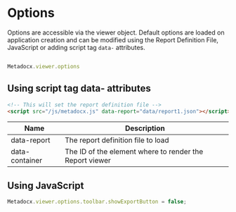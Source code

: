 # Options
Options are accessible via the viewer object. Default options are loaded on application creation and can be modified using the Report Definition File, JavaScript or adding script tag `data-` attributes.

```js

Metadocx.viewer.options

```

## Using script tag data- attributes

```html
<!-- This will set the report definition file -->
<script src="/js/metadocx.js" data-report="data/report1.json"></script>
```

| Name | Description |
| ---- | ----------- |
| data-report | The report definition file to load |
| data-container | The ID of the element where to render the Report viewer |

## Using JavaScript
```js
Metadocx.viewer.options.toolbar.showExportButton = false;
```